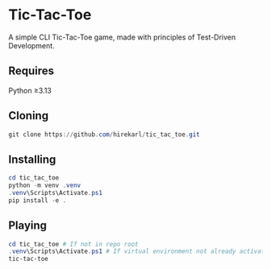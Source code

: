 # Tic-Tac-Toe
A simple CLI Tic-Tac-Toe game, made with principles of Test-Driven Development.

## Requires
Python &ge;3.13

## Cloning
```powershell
git clone https://github.com/hirekarl/tic_tac_toe.git
```

## Installing
```powershell
cd tic_tac_toe
python -m venv .venv
.venv\Scripts\Activate.ps1
pip install -e .
```

## Playing
```powershell
cd tic_tac_toe # If not in repo root
.venv\Scripts\Activate.ps1 # If virtual environment not already activated
tic-tac-toe
```
